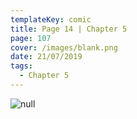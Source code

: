 ```yaml
---
templateKey: comic
title: Page 14 | Chapter 5
page: 107
cover: /images/blank.png
date: 21/07/2019
tags:
  - Chapter 5
---
```

![null](/images/0107-c5-p14.png)
